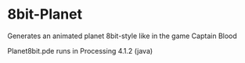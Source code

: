 # 8bit-Planet
Generates an animated planet 8bit-style like in the game Captain Blood

Planet8bit.pde runs in Processing 4.1.2 (java)
